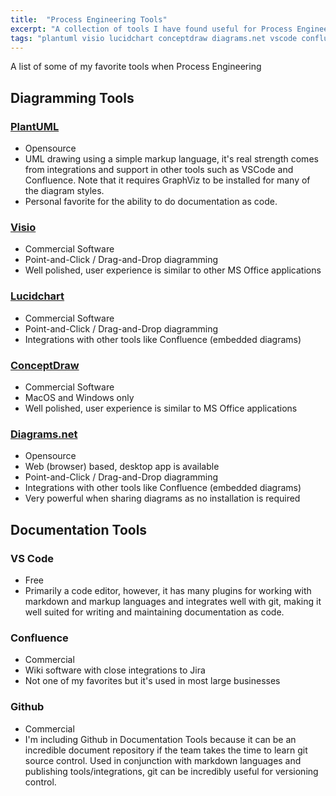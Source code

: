 ```yaml
---
title:  "Process Engineering Tools"
excerpt: "A collection of tools I have found useful for Process Engineering."
tags: "plantuml visio lucidchart conceptdraw diagrams.net vscode confluence github process engineering"
---
```


A list of some of my favorite tools when Process Engineering

## Diagramming Tools

### [PlantUML](https://plantuml.com/) 
- Opensource
- UML drawing using a simple markup language, it's real strength comes from integrations and support in other tools such as VSCode and Confluence. Note that it requires GraphViz to be installed for many of the diagram styles. 
- Personal favorite for the ability to do documentation as code.

### [Visio](https://www.microsoft.com/en-us/microsoft-365/visio/flowchart-software)
- Commercial Software
- Point-and-Click / Drag-and-Drop diagramming
- Well polished, user experience is similar to other MS Office applications

### [Lucidchart](https://www.lucidchart.com/)
- Commercial Software
- Point-and-Click / Drag-and-Drop diagramming
- Integrations with other tools like Confluence (embedded diagrams)

### [ConceptDraw](https://conceptdraw.com)
- Commercial Software
- MacOS and Windows only
- Well polished, user experience is similar to MS Office applications

### [Diagrams.net](https://www.diagrams.net/index.html)
- Opensource
- Web (browser) based, desktop app is available
- Point-and-Click / Drag-and-Drop diagramming
- Integrations with other tools like Confluence (embedded diagrams)
- Very powerful when sharing diagrams as no installation is required

## Documentation Tools

### VS Code
- Free
- Primarily a code editor, however, it has many plugins for working with markdown and markup languages and integrates well with git, making it well suited for writing and maintaining documentation as code.

### Confluence
- Commercial
- Wiki software with close integrations to Jira
- Not one of my favorites but it's used in most large businesses

### Github
- Commercial
- I'm including Github in Documentation Tools because it can be an incredible document repository if the team takes the time to learn git source control. Used in conjunction with markdown languages and publishing tools/integrations, git can be incredibly useful for versioning control.
